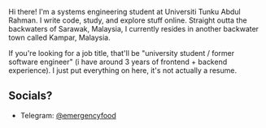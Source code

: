 Hi there! I'm a systems engineering student at Universiti Tunku Abdul Rahman. I write code, study, and explore stuff online. 
Straight outta the backwaters of Sarawak, Malaysia, I currently resides in another backwater town called Kampar, Malaysia.

If you're looking for a job title, that'll be "university student / former software engineer" (i have around 3 years of frontend + backend experience). I just put everything on here, it's not actually a resume.

## Socials?

- Telegram: [@emergencyfood](https://t.me/emergencyfood)
